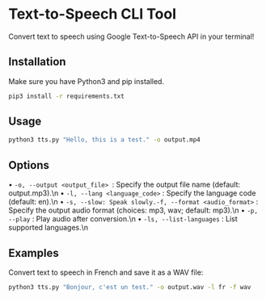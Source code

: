 # Text-to-Speech CLI Tool

Convert text to speech using Google Text-to-Speech API in your terminal!

## Installation

Make sure you have Python3 and pip installed.

```bash
pip3 install -r requirements.txt

```
## Usage

```bash
python3 tts.py "Hello, this is a test." -o output.mp4
```


## Options
• `-o, --output <output_file> `: Specify the output file name (default: output.mp3).\n
• `-l, --lang <language_code>` : Specify the language code (default: en).\n
• `-s, --slow: Speak slowly.-f, --format <audio_format>` : Specify the output audio format (choices: mp3, wav; default: mp3).\n
• `-p, --play` : Play audio after conversion.\n
• `-ls, --list-languages` : List supported languages.\n


## Examples

Convert text to speech in French and save it as a WAV file:

```bash
python3 tts.py "Bonjour, c'est un test." -o output.wav -l fr -f wav
```



